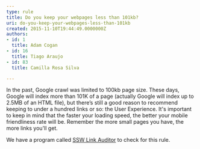 ```yaml
---
type: rule
title: Do you keep your webpages less than 101kb?
uri: do-you-keep-your-webpages-less-than-101kb
created: 2015-11-10T19:44:49.0000000Z
authors:
- id: 1
  title: Adam Cogan
- id: 16
  title: Tiago Araujo
- id: 83
  title: Camilla Rosa Silva

---
```


In the past, Google crawl was limited to 100kb page size. These days, Google will index more than 101K of a page (actually Google will index up to 2.5MB of an HTML file), but there’s still a good reason to recommend keeping to under a hundred links or so: the User Experience. It's important to keep in mind that the faster your loading speed, the better your mobile friendliness rate will be. Remember the more small pages you have, the more links you'll get.
 
We have a program called [SSW Link Auditor](https&#58;//sswlinkauditor.com/) to check for this rule.
